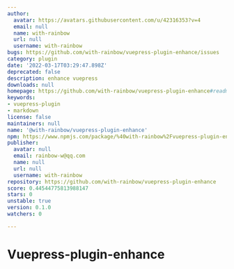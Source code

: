 ```yaml
---
author:
  avatar: https://avatars.githubusercontent.com/u/42316353?v=4
  email: null
  name: with-rainbow
  url: null
  username: with-rainbow
bugs: https://github.com/with-rainbow/vuepress-plugin-enhance/issues
category: plugin
date: '2022-03-17T03:29:47.898Z'
deprecated: false
description: enhance vuepress
downloads: null
homepage: https://github.com/with-rainbow/vuepress-plugin-enhance#readme
keywords:
- vuepress-plugin
- markdown
license: false
maintainers: null
name: '@with-rainbow/vuepress-plugin-enhance'
npm: https://www.npmjs.com/package/%40with-rainbow%2Fvuepress-plugin-enhance
publisher:
  avatar: null
  email: rainbow-w@qq.com
  name: null
  url: null
  username: with-rainbow
repository: https://github.com/with-rainbow/vuepress-plugin-enhance
score: 0.44544775813988147
stars: 0
unstable: true
version: 0.1.0
watchers: 0

---
```


# Vuepress-plugin-enhance

